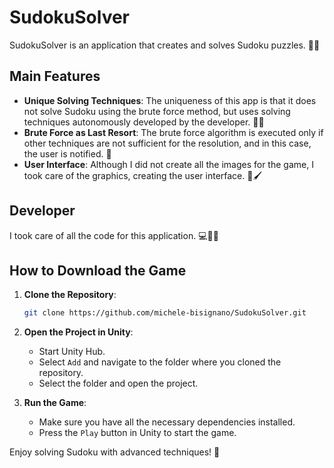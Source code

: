 # SudokuSolver

SudokuSolver is an application that creates and solves Sudoku puzzles. 🎲🧩

## Main Features

- **Unique Solving Techniques**: The uniqueness of this app is that it does not solve Sudoku using the brute force method, but uses solving techniques autonomously developed by the developer. 🧠✨
- **Brute Force as Last Resort**: The brute force algorithm is executed only if other techniques are not sufficient for the resolution, and in this case, the user is notified. 🚨
- **User Interface**: Although I did not create all the images for the game, I took care of the graphics, creating the user interface. 🎨🖌️

## Developer

I took care of all the code for this application. 💻👨‍💻

## How to Download the Game

1. **Clone the Repository**:
    ```sh
    git clone https://github.com/michele-bisignano/SudokuSolver.git
    ```

2. **Open the Project in Unity**:
    - Start Unity Hub.
    - Select `Add` and navigate to the folder where you cloned the repository.
    - Select the folder and open the project.

3. **Run the Game**:
    - Make sure you have all the necessary dependencies installed.
    - Press the `Play` button in Unity to start the game.

Enjoy solving Sudoku with advanced techniques! 🎉